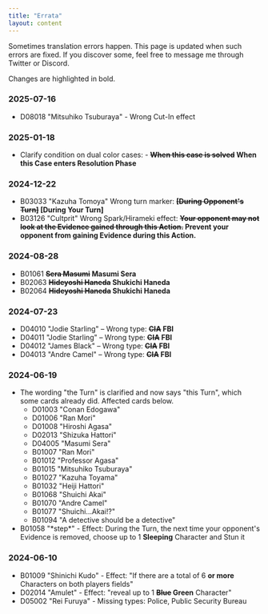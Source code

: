 ```yaml
---
title: "Errata"
layout: content
---
```


Sometimes translation errors happen. This page is updated when such errors are fixed.
If you discover some, feel free to message me through Twitter or Discord.

Changes are highlighted in bold.

### 2025-07-16

* D08018 "Mitsuhiko Tsuburaya" - Wrong Cut-In effect

### 2025-01-18

* Clarify condition on dual color cases: - **~~When this case is solved~~ When this Case enters Resolution Phase**

### 2024-12-22

* B03033 "Kazuha Tomoya"  Wrong turn marker: **~~[During Opponent's Turn]~~ [During Your Turn]**
* B03126 "Cultprit" Wrong Spark/Hirameki effect: **~~Your opponent may not look at the Evidence gained through this Action.~~ Prevent your opponent from gaining Evidence during this Action.**

### 2024-08-28

* B01061 **~~Sera Masumi~~ Masumi Sera**
* B02063 **~~Hideyoshi Haneda~~ Shukichi Haneda**
* B02064 **~~Hideyoshi Haneda~~ Shukichi Haneda**

### 2024-07-23

* D04010 "Jodie Starling" – Wrong type: **~~CIA~~ FBI**
* D04011 "Jodie Starling" – Wrong type: **~~CIA~~ FBI**
* D04012 "James Black" – Wrong type: **~~CIA~~ FBI**
* D04013 "Andre Camel" – Wrong type: **~~CIA~~ FBI**

### 2024-06-19

* The wording "the Turn" is clarified and now says "this Turn", which some cards already did. Affected cards below.
  * D01003 "Conan Edogawa"
  * D01006 "Ran Mori"
  * D01008 "Hiroshi Agasa"
  * D02013 "Shizuka Hattori"
  * D04005 "Masumi Sera"
  * B01007 "Ran Mori"
  * B01012 "Professor Agasa"
  * B01015 "Mitsuhiko Tsuburaya"
  * B01027 "Kazuha Toyama"
  * B01032 "Heiji Hattori"
  * B01068 "Shuichi Akai"
  * B01070 "Andre Camel"
  * B01077 "Shuichi…Akai!?"
  * B01094 "A detective should be a detective"
* B01058 "\*step*" - Effect: During the Turn, the next time your opponent's Evidence is removed, choose up to 1 **Sleeping** Character and Stun it

### 2024-06-10

* B01009 "Shinichi Kudo" - Effect: "If there are a total of 6 **or more** Characters on both players fields"
* D02014 "Amulet" - Effect: "reveal up to 1 **~~Blue~~ Green** Character"
* D05002 "Rei Furuya" - Missing types: Police, Public Security Bureau